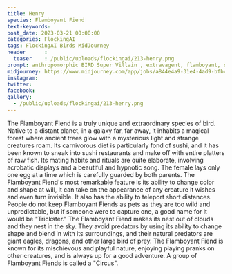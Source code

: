 ```yaml
---
title: Henry
species: Flamboyant Fiend
text-keywords: 
post_date: 2023-03-21 00:00:00
categories: FlockingAI
tags: FlockingAI Birds MidJourney 
header      :
  teaser    : /public/uploads/flockingai/213-henry.png
prompt: anthropomorphic BIRD Super Villain , extravagent, flamboyant, secret deal in smoke filled room, back lit, in the style of jojo's bizarre adventure, octane render, 8k, ultra detail,
midjourney: https://www.midjourney.com/app/jobs/a844e4a9-31e4-4ad9-bfbc-1a8a22203428
instagram: 
twitter: 
facebook: 
gallery: 
  - /public/uploads/flockingai/213-henry.png
---
```


The Flamboyant Fiend is a truly unique and extraordinary species of bird. Native to a distant planet, in a galaxy far, far away, it inhabits a magical forest where ancient trees glow with a mysterious light and strange creatures roam. Its carnivorous diet is particularly fond of sushi, and it has been known to sneak into sushi restaurants and make off with entire platters of raw fish. Its mating habits and rituals are quite elaborate, involving acrobatic displays and a beautiful and hypnotic song. The female lays only one egg at a time which is carefully guarded by both parents. The Flamboyant Fiend's most remarkable feature is its ability to change color and shape at will, it can take on the appearance of any creature it wishes and even turn invisible. It also has the ability to teleport short distances. People do not keep Flamboyant Fiends as pets as they are too wild and unpredictable, but if someone were to capture one, a good name for it would be "Trickster." The Flamboyant Fiend makes its nest out of clouds and they nest in the sky. They avoid predators by using its ability to change shape and blend in with its surroundings, and their natural predators are giant eagles, dragons, and other large bird of prey. The Flamboyant Fiend is known for its mischievous and playful nature, enjoying playing pranks on other creatures, and is always up for a good adventure. A group of Flamboyant Fiends is called a "Circus".
